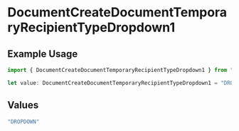# DocumentCreateDocumentTemporaryRecipientTypeDropdown1

## Example Usage

```typescript
import { DocumentCreateDocumentTemporaryRecipientTypeDropdown1 } from "@documenso/sdk-typescript/models/operations";

let value: DocumentCreateDocumentTemporaryRecipientTypeDropdown1 = "DROPDOWN";
```

## Values

```typescript
"DROPDOWN"
```